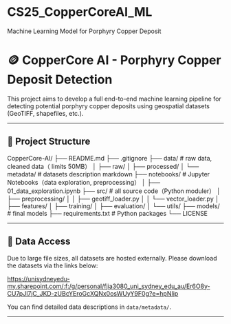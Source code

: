 # CS25_CopperCoreAI_ML
Machine Learning Model for Porphyry Copper Deposit

# 🪙 CopperCore AI - Porphyry Copper Deposit Detection

This project aims to develop a full end-to-end machine learning pipeline for detecting potential porphyry copper deposits using geospatial datasets (GeoTIFF, shapefiles, etc.).

---

## 📌 Project Structure

CopperCore-AI/
├── README.md
├── .gitignore
├── data/                        # raw data, cleaned data（ limits 50MB）
│   ├── raw/
│   ├── processed/
│   └── metadata/               # datasets description markdown
├── notebooks/                  # Jupyter Notebooks（data exploration, preprocessing）
│   ├── 01_data_exploration.ipynb
├── src/                        # all source code（Python moduler）
│   ├── preprocessing/
│   │   ├── geotiff_loader.py
│   │   └── vector_loader.py
│   ├── features/
│   ├── training/
│   ├── evaluation/
│   └── utils/
├── models/                     # final models
├── requirements.txt            # Python packages
└── LICENSE



---

## 📁 Data Access

Due to large file sizes, all datasets are hosted externally. Please download the datasets via the links below:

https://unisydneyedu-my.sharepoint.com/:f:/g/personal/fjia3080_uni_sydney_edu_au/Er6O8y-CU7pJl7jC_JKD-zUBcYEroGcXQNx0osWUyY9F0g?e=hpNIip

You can find detailed data descriptions in `data/metadata/`.

---

